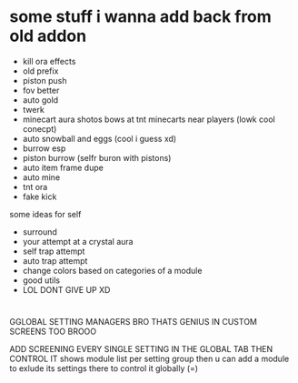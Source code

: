 # some stuff i wanna add back from old addon

* kill ora effects
* old prefix
* piston push
* fov better
* auto gold
* twerk
* minecart aura shotos bows at tnt minecarts near players (lowk cool conecpt)
* auto snowball and eggs (cool i guess xd)
* burrow esp
* piston burrow  (selfr buron with pistons)
* auto item frame dupe
* auto mine
* tnt ora
* fake kick

some ideas for self
* surround
* your attempt at a crystal aura
* self trap attempt
* auto trap attempt
* change colors based on categories of a module
* good utils
* LOL DONT GIVE UP XD

#

GGLOBAL SETTING MANAGERS BRO THATS GENIUS
IN CUSTOM SCREENS TOO BROOO


ADD SCREENING EVERY SINGLE SETTING IN THE GLOBAL TAB THEN CONTROL IT
shows module list per setting group then u can add a module to exlude its settings there to control it globally (=)
